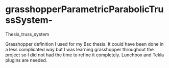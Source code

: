 # grasshopperParametricParabolicTrussSystem-
Thesis_truss_system

Grasshopper definition I used for my Bsc thesis. It could have been done in a less complicated
way but I was learning grasshopper throughout the project so I did not had the time to refine
it completely.
Lunchbox and Tekla plugins are needed.
